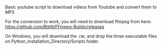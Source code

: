 Basic youtube script to download videos from Youtube and convert them to MP3

For the conversion to work, you will need to download ffmpeg from here:
https://github.com/BtbN/FFmpeg-Builds/releases

On Windows, you will download the .rar, and drop the three executable files on
Python_Installation_Directory/Scripts folder.